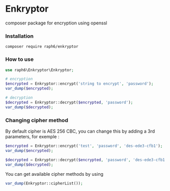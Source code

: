 # Enkryptor
composer package for encryption using openssl


### Installation
```shell
composer require raph6/enkryptor
```


### How to use
```php
use raph6\Enkryptor\Enkryptor;

# encryption
$encrypted = Enkryptor::encrypt('string to encrypt', 'password');
var_dump($encrypted);

# decryption
$decrypted = Enkryptor::decrypt($encrypted, 'password');
var_dump($decrypted);
```

### Changing cipher method
By default cipher is AES 256 CBC, you can change this by adding a 3rd parameters, for exemple :
```php
$encrypted = Enkryptor::encrypt('test', 'password', 'des-ede3-cfb1');
var_dump($encrypted);

$decrypted = Enkryptor::decrypt($encrypted, 'password', 'des-ede3-cfb1');
var_dump($decrypted);
```
You can get available cipher methods by using
```php
var_dump(Enkryptor::cipherList());
```
